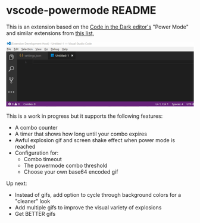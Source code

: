 # vscode-powermode README

This is an extension based on the [Code in the Dark editor's](http://codeinthedark.com/editor/) "Power Mode" and similar extensions from [this list](https://github.com/codeinthedark/awesome-power-mode),

![demo](images/demo.gif)

This is a work in progress but it supports the following features:
* A combo counter
* A timer that shows how long until your combo expires
* Awful explosion gif and screen shake effect when power mode is reached
* Configuration for:
   - Combo timeout
   - The powermode combo threshold
   - Choose your own base64 encoded gif

Up next:
* Instead of gifs, add option to cycle through background colors for a "cleaner" look
* Add multiple gifs to improve the visual variety of explosions
* Get BETTER gifs